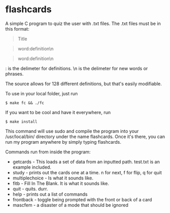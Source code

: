 flashcards
==========

A simple C program to quiz the user with .txt files. The .txt files must be in this format:

>Title

>word:definition\n

>word:definition\n

: is the delimeter for definitions. \n is the delimeter for new words or phrases.

The source allows for 128 different definitions, but that's easily modifiable.

To use in your local folder, just run

    $ make fc && ./fc

If you want to be cool and have it everywhere, run

    $ make install
    
This command will use sudo and compile the program into your /usr/local/bin/ directory under the name flashcards. Once it's there, you can run my program anywhere by simply typing flashcards.

Commands run from inside the program:
* getcards - This loads a set of data from an inputted path. test.txt is an example included.
* study - prints out the cards one at a time. n for next, f for flip, q for quit
* multiplechoice - Is what it sounds like.
* fitb - Fill In The Blank. It is what it sounds like.
* quit - quits. durr.
* help - prints out a list of commands
* frontback - toggle being prompted with the front or back of a card
* mascfem - a disaster of a mode that should be ignored
